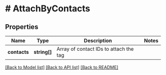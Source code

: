 # # AttachByContacts

## Properties

Name | Type | Description | Notes
------------ | ------------- | ------------- | -------------
**contacts** | **string[]** | Array of contact IDs to attach the tag |

[[Back to Model list]](../../README.md#models) [[Back to API list]](../../README.md#endpoints) [[Back to README]](../../README.md)
